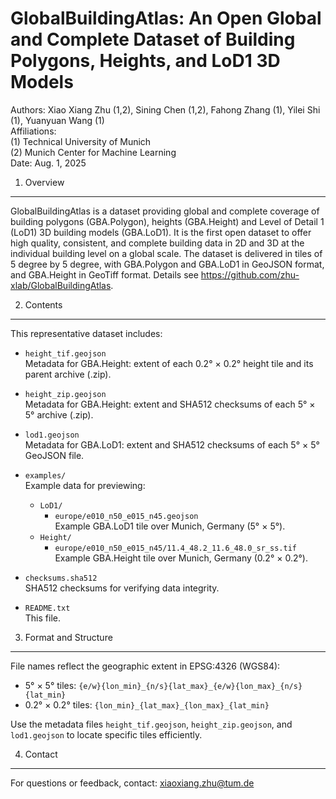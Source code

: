 GlobalBuildingAtlas: An Open Global and Complete Dataset of Building Polygons, Heights, and LoD1 3D Models
===========================================================================================================

Authors: Xiao Xiang Zhu (1,2), Sining Chen (1,2), Fahong Zhang (1), Yilei Shi (1), Yuanyuan Wang (1)  
Affiliations:  
(1) Technical University of Munich  
(2) Munich Center for Machine Learning  
Date: Aug. 1, 2025

1. Overview
-----------
GlobalBuildingAtlas is a dataset providing global and complete coverage of building polygons (GBA.Polygon), heights (GBA.Height) and Level of Detail 1 (LoD1) 3D building models (GBA.LoD1). It is the first open dataset to offer high quality, consistent, and complete building data in 2D and 3D at the individual building level on a global scale. The dataset is delivered in tiles of 5 degree by 5 degree, with GBA.Polygon and GBA.LoD1 in GeoJSON format, and GBA.Height in GeoTiff format. Details see https://github.com/zhu-xlab/GlobalBuildingAtlas.

2. Contents
-----------
This representative dataset includes:

- `height_tif.geojson`  
  Metadata for GBA.Height: extent of each 0.2° × 0.2° height tile and its parent archive (.zip).

- `height_zip.geojson`  
  Metadata for GBA.Height: extent and SHA512 checksums of each 5° × 5° archive (.zip).

- `lod1.geojson`  
  Metadata for GBA.LoD1: extent and SHA512 checksums of each 5° × 5° GeoJSON file.

- `examples/`  
  Example data for previewing:
  - `LoD1/`
    - `europe/e010_n50_e015_n45.geojson`  
      Example GBA.LoD1 tile over Munich, Germany (5° × 5°).
  - `Height/`
    - `europe/e010_n50_e015_n45/11.4_48.2_11.6_48.0_sr_ss.tif`  
      Example GBA.Height tile over Munich, Germany (0.2° × 0.2°). 

- `checksums.sha512`  
  SHA512 checksums for verifying data integrity.

- `README.txt`  
  This file.

3. Format and Structure
-----------------------
File names reflect the geographic extent in EPSG:4326 (WGS84):

- 5° × 5° tiles: `{e/w}{lon_min}_{n/s}{lat_max}_{e/w}{lon_max}_{n/s}{lat_min}`
- 0.2° × 0.2° tiles: `{lon_min}_{lat_max}_{lon_max}_{lat_min}`

Use the metadata files `height_tif.geojson`, `height_zip.geojson`, and `lod1.geojson` to locate specific tiles efficiently.

4. Contact
----------
For questions or feedback, contact: xiaoxiang.zhu@tum.de